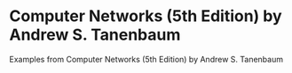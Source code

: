 # Computer Networks (5th Edition) by Andrew S. Tanenbaum
Examples from Computer Networks (5th Edition) by Andrew S. Tanenbaum
